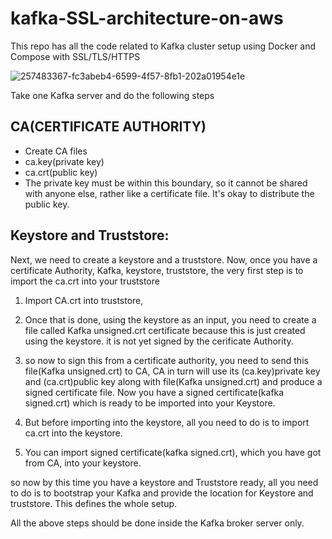 # kafka-SSL-architecture-on-aws

This repo has all the code related to Kafka cluster setup using Docker and Compose with SSL/TLS/HTTPS

![257483367-fc3abeb4-6599-4f57-8fb1-202a01954e1e](https://github.com/user-attachments/assets/a4ddd7a7-b913-4ce2-9732-5b101890109e)



Take one Kafka server and do the following steps


CA(CERTIFICATE AUTHORITY)
-------------------------
- Create CA files
- ca.key(private key)
- ca.crt(public key)
- The private key must be within this boundary, so it cannot be shared with anyone else, rather like a certificate file. It's okay to distribute the public key.

Keystore and Truststore:
------------------------
Next, we need to create a keystore and a truststore.
Now, once you have a certificate Authority, Kafka, keystore, truststore, the very first step is to import the ca.crt into your truststore

1. Import CA.crt into truststore,

2. Once that is done, using the keystore as an input, you need to create a file called Kafka unsigned.crt certificate because this is just
created using the keystore. it is not yet signed by the cerificate Authority.

3. so now to sign this from a certificate authority, you need to send this file(Kafka unsigned.crt) to CA, CA in turn will use its (ca.key)private key and (ca.crt)public key along with file(Kafka unsigned.crt) and produce a signed certificate file. Now you have a signed certificate(kafka signed.crt) which is ready to be imported into your Keystore.

4. But before importing into the keystore, all you need to do is to import ca.crt into the keystore.

5. You can import signed certificate(kafka signed.crt), which you have got from CA, into your keystore.

so now by this time you have a keystore and Truststore ready, all you need to do is to bootstrap your Kafka and provide the location for Keystore and truststore.
This defines the whole setup.

All the above steps should be done inside the Kafka broker server only.
